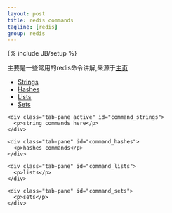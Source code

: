 ```yaml
---
layout: post
title: redis commands
tagline: [redis] 
group: redis
---
```

{% include JB/setup %}

<div class="well">主要是一些常用的redis命令讲解,来源于<a href="http://redis.io/commands">主页</a></div>

<div class="tabbable">

  <ul class="nav nav-tabs">
    <li class="active"><a href="#command_strings" data-toggle="tab">Strings</a></li>
    <li><a href="#command_hashes" data-toggle="tab">Hashes</a></li>
	<li><a href="#command_lists" data-toggle="tab">Lists</a></li>
	<li><a href="#command_sets" data-toggle="tab">Sets</a></li>
  </ul>
  
  <div class="tab-content">
  
    <div class="tab-pane active" id="command_strings">
      <p>string commands here</p>
    </div>
	
    <div class="tab-pane" id="command_hashes">
      <p>hashes commands</p>
    </div>
	
	<div class="tab-pane" id="command_lists">
      <p>lists</p>
    </div>
	
	<div class="tab-pane" id="command_sets">
      <p>sets</p>
    </div>
	
  </div>
</div>